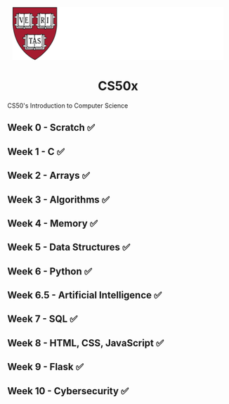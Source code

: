 <div align="center">
<a><img height="120px" src="https://github.com/fesper-s/CS50/blob/main/assets/havard-logo.svg"></a>

# CS50x
</div>

CS50's Introduction to Computer Science


## Week 0 - Scratch ✅

## Week 1 - C ✅

## Week 2 - Arrays ✅

## Week 3 - Algorithms ✅

## Week 4 - Memory ✅

## Week 5 - Data Structures ✅

## Week 6 - Python ✅

## Week 6.5 - Artificial Intelligence ✅

## Week 7 - SQL ✅

## Week 8 - HTML, CSS, JavaScript ✅

## Week 9 - Flask ✅

## Week 10 - Cybersecurity ✅
